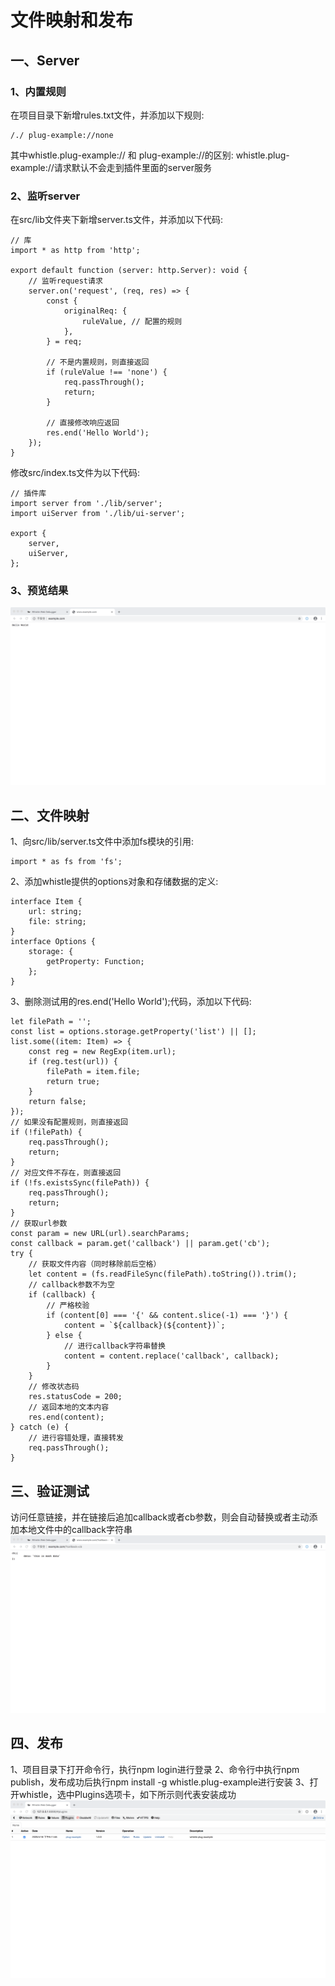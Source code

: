 # 文件映射和发布
## 一、Server
### 1、内置规则
在项目目录下新增rules.txt文件，并添加以下规则:
```
/./ plug-example://none
```
其中whistle.plug-example:// 和 plug-example://的区别: whistle.plug-example://请求默认不会走到插件里面的server服务
### 2、监听server
在src/lib文件夹下新增server.ts文件，并添加以下代码:
```
// 库
import * as http from 'http';

export default function (server: http.Server): void {
    // 监听request请求
    server.on('request', (req, res) => {
        const {
            originalReq: {
                ruleValue, // 配置的规则
            },
        } = req;

        // 不是内置规则，则直接返回
        if (ruleValue !== 'none') {
            req.passThrough();
            return;
        }

        // 直接修改响应返回
        res.end('Hello World');
    });
}
```
修改src/index.ts文件为以下代码:
```
// 插件库
import server from './lib/server';
import uiServer from './lib/ui-server';

export {
    server,
    uiServer,
};
```
### 3、预览结果
![Server](https://raw.githubusercontent.com/Ke1992/examples/master/whistle-plug/docs/assets/server.png "Server")
## 二、文件映射
1、向src/lib/server.ts文件中添加fs模块的引用:
```
import * as fs from 'fs';
```
2、添加whistle提供的options对象和存储数据的定义:
```
interface Item {
    url: string;
    file: string;
}
interface Options {
    storage: {
        getProperty: Function;
    };
}
```
3、删除测试用的res.end('Hello World');代码，添加以下代码:
```
let filePath = '';
const list = options.storage.getProperty('list') || [];
list.some((item: Item) => {
    const reg = new RegExp(item.url);
    if (reg.test(url)) {
        filePath = item.file;
        return true;
    }
    return false;
});
// 如果没有配置规则，则直接返回
if (!filePath) {
    req.passThrough();
    return;
}
// 对应文件不存在，则直接返回
if (!fs.existsSync(filePath)) {
    req.passThrough();
    return;
}
// 获取url参数
const param = new URL(url).searchParams;
const callback = param.get('callback') || param.get('cb');
try {
    // 获取文件内容（同时移除前后空格）
    let content = (fs.readFileSync(filePath).toString()).trim();
    // callback参数不为空
    if (callback) {
        // 严格校验
        if (content[0] === '{' && content.slice(-1) === '}') {
            content = `${callback}(${content})`;
        } else {
            // 进行callback字符串替换
            content = content.replace('callback', callback);
        }
    }
    // 修改状态码
    res.statusCode = 200;
    // 返回本地的文本内容
    res.end(content);
} catch (e) {
    // 进行容错处理，直接转发
    req.passThrough();
}
```
## 三、验证测试
访问任意链接，并在链接后追加callback或者cb参数，则会自动替换或者主动添加本地文件中的callback字符串
![文件映射](https://raw.githubusercontent.com/Ke1992/examples/master/whistle-plug/docs/assets/file-mapping.png "文件映射")
## 四、发布
1、项目目录下打开命令行，执行npm login进行登录
2、命令行中执行npm publish，发布成功后执行npm install -g whistle.plug-example进行安装
3、打开whistle，选中Plugins选项卡，如下所示则代表安装成功
![发布](https://raw.githubusercontent.com/Ke1992/examples/master/whistle-plug/docs/assets/publish.png "发布")